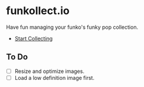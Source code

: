 # funkollect.io

Have fun managing your funko's funky pop collection.

* [Start Collecting](http://funkollect.io)

## To Do

* [ ] Resize and optimize images.
* [ ] Load a low definition image first.
